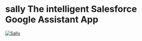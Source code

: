# sally The intelligent Salesforce Google Assistant App
[![Sally](https://github.com/shrej/sally/blob/master/sally.gif?raw=true)](https://github.com/shrej/sally/blob/master/sally.gif?raw=true)
